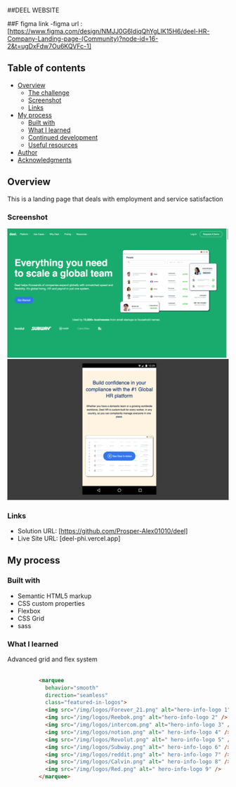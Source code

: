 ##DEEL WEBSITE

##F figma link
-figma url :[https://www.figma.com/design/NMJJ0G6IdiqQhYgLIK15H6/deel-HR-Company-Landing-page-(Community)?node-id=16-2&t=ugDxFdw7Ou6KQVFc-1]

## Table of contents

- [Overview](#overview)
  - [The challenge](#the-challenge)
  - [Screenshot](#screenshot)
  - [Links](#links)
- [My process](#my-process)
  - [Built with](#built-with)
  - [What I learned](#what-i-learned)
  - [Continued development](#continued-development)
  - [Useful resources](#useful-resources)
- [Author](#author)
- [Acknowledgments](#acknowledgments)


## Overview

This is a landing page that deals with employment and service satisfaction

### Screenshot

![](./img/image.png)
![](./img/image-2.png)


### Links

- Solution URL: [https://github.com/Prosper-Alex01010/deel]
- Live Site URL: [deel-phi.vercel.app]

## My process

### Built with

- Semantic HTML5 markup
- CSS custom properties
- Flexbox
- CSS Grid
- sass


### What I learned
Advanced grid and flex system

```html

          <marquee
            behavior="smooth"
            direction="seamless"
            class="featured-in-logos">
            <img src="/img/logos/Forever_21.png" alt="hero-info-logo 1" />
            <img src="/img/logos/Reebok.png" alt="hero-info-logo 2" />
            <img src="/img/logos/intercom.png" alt="hero-info-logo 3" />
            <img src="/img/logos/notion.png" alt=" hero-info-logo 4" />
            <img src="/img/logos/Revolut.png" alt=" hero-info-logo 5" />
            <img src="/img/logos/Subway.png" alt=" hero-info-logo 6" />
            <img src="/img/logos/reddit.png" alt=" hero-info-logo 7" />
            <img src="/img/logos/Calvin.png" alt=" hero-info-logo 8" />
            <img src="/img/logos/Red.png" alt=" hero-info-logo 9" />
          </marquee>
```

